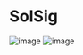 # SolSig

![image](https://user-images.githubusercontent.com/90071728/132072923-99c10dac-5e2d-4ba2-9658-59923f3cf537.png)
![image](https://user-images.githubusercontent.com/90071728/132076102-879fc652-a0fa-44a0-ac34-e52319dc2033.png)
